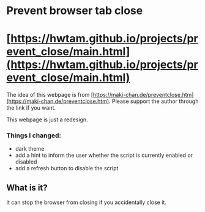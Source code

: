 # Prevent browser tab close

# [https://hwtam.github.io/projects/prevent_close/main.html](https://hwtam.github.io/projects/prevent_close/main.html)

The idea of this webpage is from [https://maki-chan.de/preventclose.htm](https://maki-chan.de/preventclose.htm). Please support the author through the link if you want.

This webpage is just a redesign.

### Things I changed:

- dark theme
- add a hint to inform the user whether the script is currently enabled or disabled
- add a refresh button to disable the script

## What is it?

It can stop the browser from closing if you accidentally close it.
